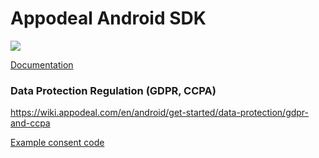 # Appodeal Android SDK

[![](https://img.shields.io/badge/SDK%20version-Stable%202.11.1-brightgreen)](https://wiki.appodeal.com/en/android/get-started)

[Documentation](https://wiki.appodeal.com/en/android/get-started/)

### Data Protection Regulation (GDPR, CCPA)
https://wiki.appodeal.com/en/android/get-started/data-protection/gdpr-and-ccpa

[Example consent code](https://github.com/appodeal/appodeal-android-demo/blob/master/app/src/main/java/com/appodeal/test/SplashActivity.java)
